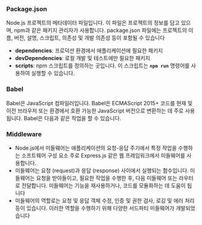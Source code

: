 ### Package.json

Node.js 프로젝트의 메타데이터 파일입니다. 이 파일은 프로젝트의 정보를 담고 있으며, npm과 같은 패키지 관리자가 사용합니다. package.json 파일에는 프로젝트의 이름, 버전, 설명, 스크립트, 의존성 및 개발 의존성 등이 포함될 수 있습니다

- **dependencies**: 프로덕션 환경에서 애플리케이션에 필요한 패키지
- **devDependencies**: 로컬 개발 및 테스트에만 필요한 패키지
- **scripts**: npm 스크립트를 정의하는 곳입니다. 이 스크립트는 **`npm run`** 명령어를 사용하여 실행할 수 있습니다.

### Babel

Babel은 JavaScript 컴파일러입니다. Babel은 ECMAScript 2015+ 코드를 현재 및 이전 브라우저 또는 환경에서 호환 가능한 JavaScript 버전으로 변환하는 데 주로 사용됩니다. Babel은 다음과 같은 작업을 할 수 있습니다.

### Middleware

- Node.js에서 미들웨어는 애플리케이션의 요청-응답 주기에서 특정 작업을 수행하는 소프트웨어 구성 요소 주로 Express.js 같은 웹 프레임워크에서 미들웨어를 사용합니다.
- 미들웨어는 요청 (request)과 응답 (response) 사이에서 실행되는 함수입니다. 미들웨어는 요청을 받아들이고, 필요한 작업을 수행한 후, 다음 미들웨어 또는 라우터로 전달합니다. 미들웨어는 기능을 재사용하거나, 코드를 모듈화하는 데 도움이 됩니다
- 미들웨어의 역할로는 요청 및 응답 객체 수정, 인증 및 권한 검사, 로깅 및 에러 처리 등이 있습니다. 이러한 역할을 수행하기 위해 다양한 서드파티 미들웨어가 개발되었습니다
